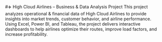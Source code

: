 #✈️ High Cloud Airlines – Business & Data Analysis Project
This project analyzes operational & financial data of High Cloud Airlines to provide insights into market trends, customer behavior, and airline performance. Using Excel, Power BI, and Tableau, the project delivers interactive dashboards to help airlines optimize their routes, improve load factors, and increase profitability.
